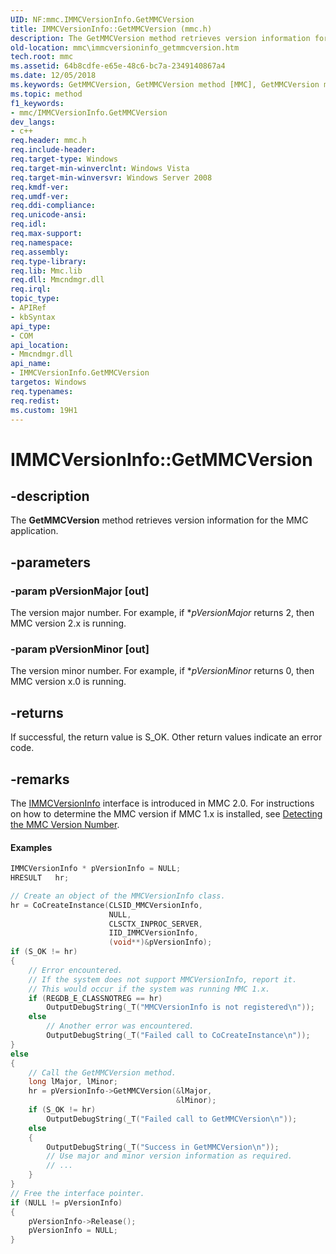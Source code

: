 ```yaml
---
UID: NF:mmc.IMMCVersionInfo.GetMMCVersion
title: IMMCVersionInfo::GetMMCVersion (mmc.h)
description: The GetMMCVersion method retrieves version information for the MMC application.
old-location: mmc\immcversioninfo_getmmcversion.htm
tech.root: mmc
ms.assetid: 64b8cdfe-e65e-48c6-bc7a-2349140867a4
ms.date: 12/05/2018
ms.keywords: GetMMCVersion, GetMMCVersion method [MMC], GetMMCVersion method [MMC],IMMCVersionInfo interface, IMMCVersionInfo interface [MMC],GetMMCVersion method, IMMCVersionInfo.GetMMCVersion, IMMCVersionInfo::GetMMCVersion, _slate_immcversioninfo_getmmcversion, mmc.immcversioninfo_getmmcversion, mmc/IMMCVersionInfo::GetMMCVersion
ms.topic: method
f1_keywords:
- mmc/IMMCVersionInfo.GetMMCVersion
dev_langs:
- c++
req.header: mmc.h
req.include-header: 
req.target-type: Windows
req.target-min-winverclnt: Windows Vista
req.target-min-winversvr: Windows Server 2008
req.kmdf-ver: 
req.umdf-ver: 
req.ddi-compliance: 
req.unicode-ansi: 
req.idl: 
req.max-support: 
req.namespace: 
req.assembly: 
req.type-library: 
req.lib: Mmc.lib
req.dll: Mmcndmgr.dll
req.irql: 
topic_type:
- APIRef
- kbSyntax
api_type:
- COM
api_location:
- Mmcndmgr.dll
api_name:
- IMMCVersionInfo.GetMMCVersion
targetos: Windows
req.typenames: 
req.redist: 
ms.custom: 19H1
---
```


# IMMCVersionInfo::GetMMCVersion


## -description


The 
<b>GetMMCVersion</b> method retrieves version information for the MMC application.


## -parameters




### -param pVersionMajor [out]

The version major number. For example, if *<i>pVersionMajor</i> returns 2, then MMC version 2.x is running.


### -param pVersionMinor [out]

The version minor number. For example, if *<i>pVersionMinor</i> returns 0, then MMC version x.0 is running.


## -returns



If successful, the return value is S_OK. Other return values indicate an error code.




## -remarks



The 
<a href="https://docs.microsoft.com/windows/desktop/api/mmc/nn-mmc-immcversioninfo">IMMCVersionInfo</a> interface is introduced in MMC 2.0. For instructions on how to determine the MMC version if MMC 1.x is installed, see 
<a href="https://docs.microsoft.com/previous-versions/windows/desktop/mmc/detecting-the-mmc-version-number">Detecting the MMC Version Number</a>.


#### Examples


```cpp
IMMCVersionInfo * pVersionInfo = NULL;
HRESULT   hr;

// Create an object of the MMCVersionInfo class.
hr = CoCreateInstance(CLSID_MMCVersionInfo,
                      NULL,
                      CLSCTX_INPROC_SERVER,
                      IID_IMMCVersionInfo,
                      (void**)&pVersionInfo);
if (S_OK != hr)
{
    // Error encountered.
    // If the system does not support MMCVersionInfo, report it.
    // This would occur if the system was running MMC 1.x.
    if (REGDB_E_CLASSNOTREG == hr)
        OutputDebugString(_T("MMCVersionInfo is not registered\n"));
    else
        // Another error was encountered.
        OutputDebugString(_T("Failed call to CoCreateInstance\n"));
}
else
{
    // Call the GetMMCVersion method.
    long lMajor, lMinor;
    hr = pVersionInfo->GetMMCVersion(&lMajor,
                                     &lMinor);
    if (S_OK != hr)
        OutputDebugString(_T("Failed call to GetMMCVersion\n"));
    else
    {
        OutputDebugString(_T("Success in GetMMCVersion\n"));
        // Use major and minor version information as required.
        // ...
    }
}
// Free the interface pointer.
if (NULL != pVersionInfo)
{
    pVersionInfo->Release();
    pVersionInfo = NULL;
}
```




